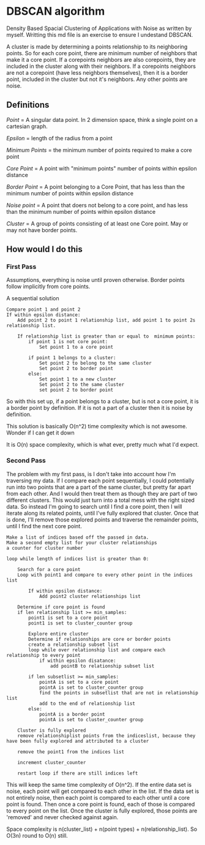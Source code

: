 # DBSCAN algorithm
Density Based Spacial Clustering of Applications with Noise as written by myself. Writting this md file is an exercise to ensure I undestand DBSCAN.

A cluster is made by determining a points relationship to its neighboring points. So for each core point, there are minimum number of neighbors that make it a core point. If a corepoints neighbors are also corepoints, they are included in the cluster along with their neighbors. If a corepoints neighbors are not a corepoint (have less neighbors themselves), then it is a border point, included in the cluster but not it's neighbors. Any other points are noise.

## Definitions
*Point* = A singular data point. In 2 dimension space, think a single point on a cartesian graph.  

*Epsilon* = length of the radius from a point  

*Minimum Points* = the minimum number of points required to make a core point  

*Core Point* = A point with "minimum points" number of points within epsilon distance  

*Border Point* = A point belonging to a Core Point, that has less than the minimum number of points within epsilon distance  

*Noise point* = A point that doers not belong to a core point, and has less than the minimum number of points within epsilon distance  

*Cluster* = A group of points consisting of at least one Core point.  May or may not have border points.

## How would I do this
### First Pass
Assumptions, everything is noise until proven otherwise. Border points follow implicitly from core points.

A sequential solution
```
Compare point 1 and point 2
If within epsilon distance: 
    Add point 2 to point 1 relationship list, add point 1 to point 2s relationship list.

    If relationship list is greater than or equal to  minimum points:
        if point 1 is not core point:
            Set point 1 to a core point

        if point 1 belongs to a cluster:
            Set point 2 to belong to the same cluster
            Set point 2 to border point
        else:
            Set point 1 to a new cluster
            Set point 2 to the same cluster
            set point 2 to border point
```
So with this set up, if a point belongs to a cluster, but is not a core point, it is a border point by definition. If it is not a part of a cluster then it is noise by definition.

This solution is basically O(n^2) time complexity which is not awesome.  Wonder if I can get it down

It is O(n) space complexity, which is what ever, pretty much what I'd expect.

### Second Pass
The problem with my first pass, is I don't take into account how I'm traversing
my data.  If I compare each point sequentially, I could potentially run into
two points that are a part of the same cluster, but pretty far apart from each
other. And I would then treat them as though they are part of two different 
clusters.  This would just turn into a total mess with the right sized data. 
So instead I'm going to search until I find a core point, then I will iterate 
along its related points, until I've fully explored that cluster. Once that is 
done, I'll remove those explored points and traverse the remainder points, 
until I find the next core point.

```
Make a list of indices based off the passed in data.
Make a second empty list for your cluster relationships
a counter for cluster number

loop while length of indices list is greater than 0:

    Search for a core point
    Loop with point1 and compare to every other point in the indices list

        If within epsilon distance:
            Add point2 cluster relationships list

    Determine if core point is found
    if len relationship list >= min_samples:
        point1 is set to a core point
        point1 is set to cluster_counter group

        Explore entire cluster
        Determine if relationships are core or border points
        create a relationship subset list
        loop while over relationship list and compare each relationship to every point
            if within epsilon disatance:
                add pointB to relationship subset list
            
        if len subsetlist >= min_samples:
            pointA is set to a core point
            pointA is set to cluster_counter group
            find the points in subsetlist that are not in relationship list
            add to the end of relationship list
        else:
            pointA is a border point
            pointA is set to cluster_counter group
        
    Cluster is fully explored
    remove relationshiplist points from the indiceslist, because they have been fully explored and attributed to a cluster

    remove the point1 from the indices list

    increment cluster_counter

    restart loop if there are still indices left
```

This will keep the same time complexity of O(n^2). If the entire data set is noise, each point will get compared to each other in the list. If the data set is not entirely noise, then each point is compared to each other until a core point is found.  Then once a core point is found, each of those is compared to every point on the list.  Once the cluster is fully explored, those points are 'removed' and never checked against again.

Space complexity is n(cluster_list) + n(point types) + n(relationship_list). So O(3n) round to O(n) still.